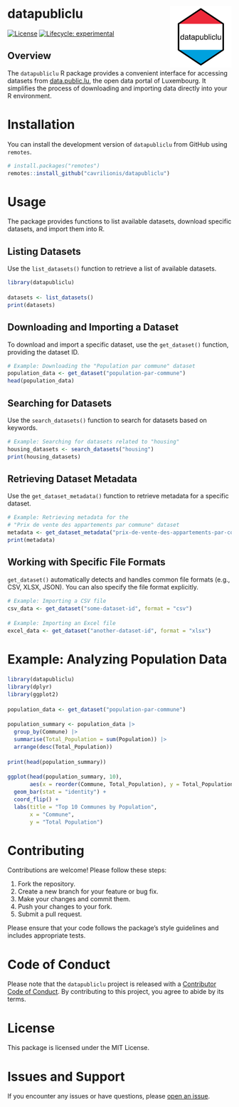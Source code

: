 
<!-- README.md is generated from README.Rmd. Please edit that file -->

# datapubliclu <a href="https://data.public.lu/en/"><img src="man/figures/logo.png" align="right" height="138" /></a>

<!-- badges: start -->

[![License](https://img.shields.io/badge/license-MIT-blue.svg)](LICENSE)
[![Lifecycle:
experimental](https://img.shields.io/badge/lifecycle-experimental-orange.svg)](https://lifecycle.r-lib.org/articles/stages.html#experimental)
<!-- badges: end -->

## Overview

The `datapubliclu` R package provides a convenient interface for
accessing datasets from [data.public.lu](https://data.public.lu), the
open data portal of Luxembourg. It simplifies the process of downloading
and importing data directly into your R environment.

# Installation

You can install the development version of `datapubliclu` from GitHub
using `remotes`.

``` r
# install.packages("remotes")
remotes::install_github("cavrilionis/datapubliclu")
```

# Usage

The package provides functions to list available datasets, download
specific datasets, and import them into R.

## Listing Datasets

Use the `list_datasets()` function to retrieve a list of available
datasets.

``` r
library(datapubliclu)

datasets <- list_datasets()
print(datasets)
```

## Downloading and Importing a Dataset

To download and import a specific dataset, use the `get_dataset()`
function, providing the dataset ID.

``` r
# Example: Downloading the "Population par commune" dataset
population_data <- get_dataset("population-par-commune")
head(population_data)
```

## Searching for Datasets

Use the `search_datasets()` function to search for datasets based on
keywords.

``` r
# Example: Searching for datasets related to "housing"
housing_datasets <- search_datasets("housing")
print(housing_datasets)
```

## Retrieving Dataset Metadata

Use the `get_dataset_metadata()` function to retrieve metadata for a
specific dataset.

``` r
# Example: Retrieving metadata for the
# "Prix de vente des appartements par commune" dataset
metadata <- get_dataset_metadata("prix-de-vente-des-appartements-par-commune")
print(metadata)
```

## Working with Specific File Formats

`get_dataset()` automatically detects and handles common file formats
(e.g., CSV, XLSX, JSON). You can also specify the file format
explicitly.

``` r
# Example: Importing a CSV file
csv_data <- get_dataset("some-dataset-id", format = "csv")

# Example: Importing an Excel file
excel_data <- get_dataset("another-dataset-id", format = "xlsx")
```

# Example: Analyzing Population Data

``` r
library(datapubliclu)
library(dplyr)
library(ggplot2)

population_data <- get_dataset("population-par-commune")

population_summary <- population_data |>
  group_by(Commune) |>
  summarise(Total_Population = sum(Population)) |>
  arrange(desc(Total_Population))

print(head(population_summary))

ggplot(head(population_summary, 10),
       aes(x = reorder(Commune, Total_Population), y = Total_Population)) +
  geom_bar(stat = "identity") +
  coord_flip() +
  labs(title = "Top 10 Communes by Population",
       x = "Commune",
       y = "Total Population")
```

# Contributing

Contributions are welcome! Please follow these steps:

1.  Fork the repository.
2.  Create a new branch for your feature or bug fix.
3.  Make your changes and commit them.
4.  Push your changes to your fork.
5.  Submit a pull request.

Please ensure that your code follows the package’s style guidelines and
includes appropriate tests.

# Code of Conduct

Please note that the `datapubliclu` project is released with a
[Contributor Code of
Conduct](https://contributor-covenant.org/version/2/1/CODE_OF_CONDUCT.html).
By contributing to this project, you agree to abide by its terms.

# License

This package is licensed under the MIT License.

# Issues and Support

If you encounter any issues or have questions, please [open an
issue](https://github.com/cavrilionis/datapubliclu/issues).
